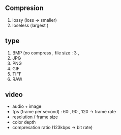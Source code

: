 ## Compresion ##
1. lossy (loss -> smaller)
2. loseless (largest )

## type ##
1. BMP (no compress , file size : 3 , 
2. JPG 
3. PNG
4. GIF
5. TIFF
6. RAW

## video ##
- audio + image 
- fps (frame per second) : 60 , 90 , 120 -> frame rate 
- resolution / frame size
- color depth
- compresation ratio (123kbps ->  bit rate)
